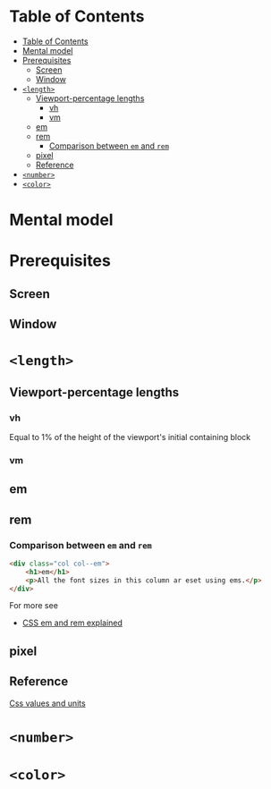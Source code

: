 # Table of Contents
- [Table of Contents](#table-of-contents)
- [Mental model](#mental-model)
- [Prerequisites](#prerequisites)
  - [Screen](#screen)
  - [Window](#window)
- [```<length>```](#length)
  - [Viewport-percentage lengths](#viewport-percentage-lengths)
    - [vh](#vh)
    - [vm](#vm)
  - [em](#em)
  - [rem](#rem)
    - [Comparison between ```em``` and ```rem```](#comparison-between-em-and-rem)
  - [pixel](#pixel)
  - [Reference](#reference)
- [```<number>```](#number)
- [```<color>```](#color)
# Mental model
# Prerequisites
## Screen
## Window
# ```<length>```
## Viewport-percentage lengths
### vh
Equal to 1% of the height of the viewport's initial containing block
### vm
## em

## rem
### Comparison between ```em``` and ```rem```
```html
<div class="col col--em">
    <h1>em</h1>
    <p>All the font sizes in this column ar eset using ems.</p>
</div>
```




For more see 
- [CSS em and rem explained](https://www.youtube.com/watch?v=_-aDOAMmDHI)
## pixel

## Reference
[Css values and units](https://developer.mozilla.org/en-US/docs/Learn/CSS/Building_blocks/Values_and_units)

# ```<number>```

# ```<color>```